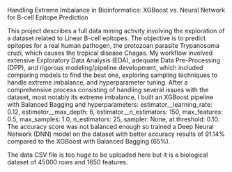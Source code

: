Handling Extreme Imbalance in Bioinformatics: XGBoost vs. Neural Network for B-cell Epitope Prediction 

This project describes a full data mining activity involving the exploration of a dataset related to Linear B-cell epitopes. The objective is to predict epitopes for a real human pathogen, the protozoan parasite Trypanosoma cruzi, which causes the tropical disease Chagas. My workflow involved extensive Exploratory Data Analysis (EDA), adequate Data Pre-Processing (DPP), and rigorous modeling/pipeline development, which included comparing models to find the best one, exploring sampling techniques to handle extreme imbalance, and hyperparameter tuning. After a comprehensive process consisting of handling several issues with the dataset, most notably its extreme imbalance, I built an XGBoost pipeline with Balanced Bagging and hyperparameters: estimator__learning_rate: 0.12, estimator__max_depth: 6, estimator__n_estimators: 150, max_features: 0.5, max_samples: 1.0, n_estimators: 25, sampler: None, at threshold: 0.10. The accuracy score was not balanced enough so trained a Deep Neural Network (DNN) model on the dataset with better accuracy results of 91.14% compared to the XGBoost with Balanced Bagging (65%). 

The data CSV file is too huge to be uploaded here but it is a biological dataset of 45000 rows and 1650 features.

